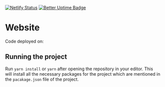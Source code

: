 [![Netlify Status](https://api.netlify.com/api/v1/badges/f178400b-1528-4bae-b454-8cddfd2fde0b/deploy-status)](https://app.netlify.com/sites/realdevsquad/deploys) [![Better Uptime Badge](https://betteruptime.com/status-badges/v1/monitor/5hut.svg)](https://betteruptime.com/?utm_source=status_badge)

# Website

Code deployed on:

## Running the project

Run `yarn install` or `yarn` after opening the repository in your editor. This will install all the necessary packages for the project which are mentioned in the `pacakage.json` file of the project.
